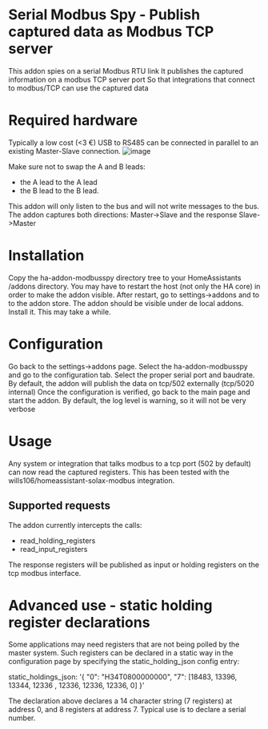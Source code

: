# Serial Modbus Spy - Publish captured data as Modbus TCP server

This addon spies on a serial Modbus RTU link
It publishes the captured information on a modbus TCP server port
So that integrations that connect to modbus/TCP can use the captured data

# Required hardware
Typically a low cost (<3 €) USB to RS485 can be connected in parallel to an existing Master-Slave connection.
![image](https://user-images.githubusercontent.com/11804014/204291048-0f7ec71e-9c80-4110-b74f-be5e0f8521e4.png)

Make sure not to swap the A and B leads:
- the A lead to the A lead 
- the B lead to the B lead.

This addon will only listen to the bus and will not write messages to the bus.
The addon captures both directions: Master->Slave and the response Slave->Master

# Installation
Copy the ha-addon-modbusspy directory tree to your HomeAssistants /addons directory.
You may have to restart the host (not only the HA core) in order to make the addon visible.
After restart, go to settings->addons and to to the addon store.
The addon should be visible under de local addons.
Install it. This may take a while.

# Configuration
Go back to the settings->addons page.
Select the ha-addon-modbusspy and go to the configuration tab.
Select the proper serial port and baudrate.
By default, the addon will publish the data on tcp/502 externally (tcp/5020 internal)
Once the configuration is verified, go back to the main page and start the addon.
By default, the log level is warning, so it will not be very verbose

# Usage
Any system or integration that talks modbus to a tcp port (502 by default) can now read the captured registers.
This has been tested with the wills106/homeassistant-solax-modbus integration.

## Supported requests
The addon currently intercepts the calls:
- read_holding_registers
- read_input_registers

The response registers will be published as input or holding registers on the tcp modbus interface.

# Advanced use - static holding register declarations
Some applications may need registers that are not being polled by the master system.
Such registers can be declared in a static way in the configuration page by specifying the static_holding_json config entry:

static_holdings_json: '{ "0": "H34T0800000000", "7": [18483, 13396, 13344, 12336 , 12336, 12336, 12336, 0] }'

The declaration above declares a 14 character string (7 registers) at address 0, and 8 registers at address 7.
Typical use is to declare a serial number.

